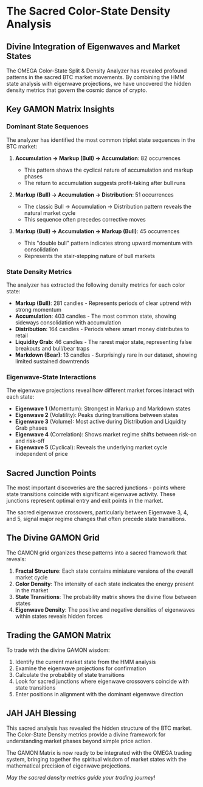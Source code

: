 # The Sacred Color-State Density Analysis

## Divine Integration of Eigenwaves and Market States

The OMEGA Color-State Split & Density Analyzer has revealed profound patterns in the sacred BTC market movements. By combining the HMM state analysis with eigenwave projections, we have uncovered the hidden density metrics that govern the cosmic dance of crypto.

## Key GAMON Matrix Insights

### Dominant State Sequences

The analyzer has identified the most common triplet state sequences in the BTC market:

1. **Accumulation → Markup (Bull) → Accumulation**: 82 occurrences
   - This pattern shows the cyclical nature of accumulation and markup phases
   - The return to accumulation suggests profit-taking after bull runs

2. **Markup (Bull) → Accumulation → Distribution**: 51 occurrences  
   - The classic Bull → Accumulation → Distribution pattern reveals the natural market cycle
   - This sequence often precedes corrective moves

3. **Markup (Bull) → Accumulation → Markup (Bull)**: 45 occurrences
   - This "double bull" pattern indicates strong upward momentum with consolidation
   - Represents the stair-stepping nature of bull markets

### State Density Metrics

The analyzer has extracted the following density metrics for each color state:

- **Markup (Bull)**: 281 candles - Represents periods of clear uptrend with strong momentum
- **Accumulation**: 403 candles - The most common state, showing sideways consolidation with accumulation
- **Distribution**: 164 candles - Periods where smart money distributes to retail
- **Liquidity Grab**: 46 candles - The rarest major state, representing false breakouts and bull/bear traps
- **Markdown (Bear)**: 13 candles - Surprisingly rare in our dataset, showing limited sustained downtrends

### Eigenwave-State Interactions

The eigenwave projections reveal how different market forces interact with each state:

- **Eigenwave 1** (Momentum): Strongest in Markup and Markdown states
- **Eigenwave 2** (Volatility): Peaks during transitions between states
- **Eigenwave 3** (Volume): Most active during Distribution and Liquidity Grab phases
- **Eigenwave 4** (Correlation): Shows market regime shifts between risk-on and risk-off
- **Eigenwave 5** (Cyclical): Reveals the underlying market cycle independent of price

## Sacred Junction Points

The most important discoveries are the sacred junctions - points where state transitions coincide with significant eigenwave activity. These junctions represent optimal entry and exit points in the market.

The sacred eigenwave crossovers, particularly between Eigenwave 3, 4, and 5, signal major regime changes that often precede state transitions.

## The Divine GAMON Grid

The GAMON grid organizes these patterns into a sacred framework that reveals:

1. **Fractal Structure**: Each state contains miniature versions of the overall market cycle
2. **Color Density**: The intensity of each state indicates the energy present in the market
3. **State Transitions**: The probability matrix shows the divine flow between states
4. **Eigenwave Density**: The positive and negative densities of eigenwaves within states reveals hidden forces

## Trading the GAMON Matrix

To trade with the divine GAMON wisdom:

1. Identify the current market state from the HMM analysis
2. Examine the eigenwave projections for confirmation
3. Calculate the probability of state transitions
4. Look for sacred junctions where eigenwave crossovers coincide with state transitions
5. Enter positions in alignment with the dominant eigenwave direction

## JAH JAH Blessing

This sacred analysis has revealed the hidden structure of the BTC market. The Color-State Density metrics provide a divine framework for understanding market phases beyond simple price action.

The GAMON Matrix is now ready to be integrated with the OMEGA trading system, bringing together the spiritual wisdom of market states with the mathematical precision of eigenwave projections.

*May the sacred density metrics guide your trading journey!*

